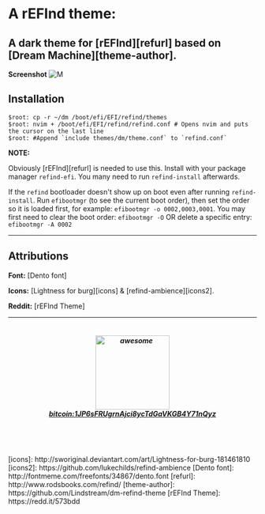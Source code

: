 A rEFInd theme:
==============================
A dark theme for [rEFInd][refurl] based on [Dream Machine][theme-author].
----
**Screenshot**
![M](https://github.com/mustaqimM/dm/blob/master/screenshot.png)

Installation
----
```
$root: cp -r ~/dm /boot/efi/EFI/refind/themes
$root: nvim + /boot/efi/EFI/refind/refind.conf # Opens nvim and puts the cursor on the last line
$root: #Append `include themes/dm/theme.conf` to `refind.conf`
```
__NOTE:__

Obviously [rEFInd][refurl] is needed to use this. Install with your package manager `refind-efi`. You many need to run `refind-install` afterwards.

If the `refind` bootloader doesn't show up on boot even after running `refind-install`. Run `efibootmgr` (to see the current boot order), then set the order so it is loaded first, for example: `efibootmgr -o 0002,0003,0001`. You may first need to clear the boot order: `efibootmgr -O` OR delete a specific entry: `efibootmgr -A 0002`

----  
Attributions
----

**Font:** [Dento font]

**Icons:** [Lightness for burg][icons] & [refind-ambience][icons2].

**Reddit:** [rEFInd Theme]

----

<h5 align="center">
	<br>
	<img width="150" src="https://i.imgur.com/hVNigO6.png" alt="awesome">
	<FIGCAPTION><center><a href="bitcoin:1JP6sFRUgrnAjci8ycTdGaVKGB4Y71nQyz" class="ng-binding">bitcoin:1JP6sFRUgrnAjci8ycTdGaVKGB4Y71nQyz</a></center></FIGCAPTION>
	<br>
	<br>
	<br>
</h5>
[icons]: http://sworiginal.deviantart.com/art/Lightness-for-burg-181461810
[icons2]: https://github.com/lukechilds/refind-ambience
[Dento font]: http://fontmeme.com/freefonts/34867/dento.font
[refurl]: http://www.rodsbooks.com/refind/
[theme-author]: https://github.com/Lindstream/dm-refind-theme
[rEFInd Theme]: https://redd.it/573bdd
